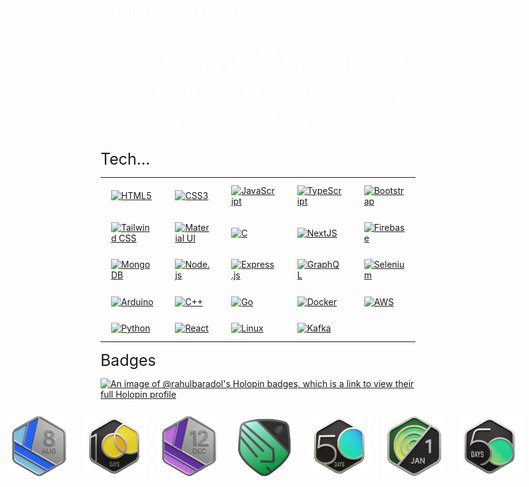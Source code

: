 <div style="padding: 20px; color: white;">
   <h2>Hello there... I am Rahul Baradol</h2>
   <p>
      I am a 2nd year Computer Science student who loves building projects and have fun with existing web technologies! My core interests lie in understanding databases, load balancers, and also how different systems are built, and how one can build a cost-effective and performant system which meets the requirements. I also love solving problems on Leetcode. Yup.....you read it right I love Leetcode! I also regularly participate in short contests of algorithms. I got a second place in Alcoding Practice Placement Test series hosted by my university and I am top 4% on Leetcode!
   </p>
</div>

<div style="width: 100%; font-size: 25px; margin-bottom: 10px;">
   Tech...
</div>

<table style="width: 100%; ">

<tr height="60">
   <td>
   <a href="https://en.wikipedia.org/wiki/HTML5" target="_blank"><img style="margin: 10px" src="https://skillicons.dev/icons?i=html&theme=dark" alt="HTML5" height="40" />
   </a>  
   </td>

   <td>
   <a href="https://www.w3schools.com/css/" target="_blank"><img style="margin: 10px" src="https://skillicons.dev/icons?i=css&theme=dark" alt="CSS3" height="40" />
   </a>  
   </td>

   <td>
   <a href="https://www.javascript.com/" target="_blank"><img style="margin: 10px" src="https://skillicons.dev/icons?i=js&theme=dark" alt="JavaScript" height="40" />
   </a>  
   </td>

   <td>
   <a href="https://www.typescriptlang.org/" target="_blank"><img style="margin: 10px" src="https://skillicons.dev/icons?i=ts&theme=dark" alt="TypeScript" height="40" />
   </a>  
   </td>

   <td>
   <a href="https://getbootstrap.com/docs/3.4/javascript/" target="_blank"><img style="margin: 10px" src="https://skillicons.dev/icons?i=bootstrap&theme=dark" alt="Bootstrap" height="40" />
   </a>
   </td>
</tr>

<tr>
   <td>
   <a href="https://www.tailwindcss.com/" target="_blank"><img style="margin: 10px" src="https://skillicons.dev/icons?i=tailwind&theme=dark" alt="Tailwind CSS" height="40" />
   </a>  
   </td>

   <td>
   <a href="https://mui.com/" target="_blank"><img style="margin: 10px" src="https://skillicons.dev/icons?i=materialui&theme=dark" alt="Material UI" height="40" />
   </a>  
   </td>

   <td>
   <a href="https://www.cprogramming.com/" target="_blank"><img style="margin: 10px" src="https://skillicons.dev/icons?i=c&theme=dark" alt="C" height="40" />
   </a>  
   </td>
      
   <td>
   <a href="https://nextjs.org/" target="_blank"><img style="margin: 10px" src="https://skillicons.dev/icons?i=nextjs&theme=dark" alt="NextJS" height="40" />
   </a>  
   </td>
   
   <td>
   <a href="https://firebase.google.com/" target="_blank"><img style="margin: 10px" src="https://skillicons.dev/icons?i=firebase&theme=dark" alt="Firebase" height="40" />
   </a>
   </td>
</tr>

<tr>
<td>
<a href="https://www.mongodb.com/" target="_blank"><img style="margin: 10px" src="https://skillicons.dev/icons?i=mongodb&theme=dark" alt="MongoDB" height="40" />
</a>  
</td>
<td>
<a href="https://nodejs.org/" target="_blank"><img style="margin: 10px" src="https://skillicons.dev/icons?i=nodejs&theme=dark" alt="Node.js" height="40" />
</a>  
</td>
<td>
<a href="https://expressjs.com/" target="_blank"><img style="margin: 10px" src="https://skillicons.dev/icons?i=express&theme=dark" alt="Express.js" height="40" />
</a>  
</td>
<td>
<a href="https://graphql.org/" target="_blank"><img style="margin: 10px" src="https://skillicons.dev/icons?i=graphql&theme=dark" alt="GraphQL" height="40" />
</a>  
</td>
<td>
<a href="https://www.selenium.dev/" target="_blank"><img style="margin: 10px" src="https://skillicons.dev/icons?i=selenium&theme=dark" alt="Selenium" height="40" />
</a>  
</td>
</tr>

<tr>
<td>
<a href="https://www.arduino.cc/" target="_blank"><img style="margin: 10px" src="https://skillicons.dev/icons?i=arduino&theme=dark" alt="Arduino" height="40" />
</a>  
</td>
<td>
<a href="https://www.w3schools.com/cpp/" target="_blank"><img style="margin: 10px" src="https://skillicons.dev/icons?i=cpp&theme=dark" alt="C++" height="40" />
</a>  
</td>
<td>
<a href="https://golang.org/" target="_blank"><img style="margin: 10px" src="https://skillicons.dev/icons?i=go&theme=dark" alt="Go" height="40" />
</a>  
</td>
<td>
<a href="https://www.docker.com/" target="_blank"><img style="margin: 10px" src="https://skillicons.dev/icons?i=docker&theme=dark" alt="Docker" height="40" />
</a>  
</td>
<td>
<a href="https://aws.amazon.com/" target="_blank"><img style="margin: 10px" src="https://skillicons.dev/icons?i=aws&theme=dark" alt="AWS" height="40" />
</a>  
</td>
</tr>

<tr>
<td>
<a href="https://www.python.org/" target="_blank"><img style="margin: 10px" src="https://skillicons.dev/icons?i=python&theme=dark" alt="Python" height="40" />
</a>  
</td>
<td>
<a href="https://reactjs.org/" target="_blank"><img style="margin: 10px" src="https://skillicons.dev/icons?i=react&theme=dark" alt="React" height="40" />
</a>  
</td>
<td>
<a href="https://www.linux.org/" target="_blank"><img style="margin: 10px" src="https://skillicons.dev/icons?i=linux&theme=dark" alt="Linux" height="40" />
</a>  
</td>
<td>
<a href="https://kafka.apache.org/" target="_blank"><img style="margin: 10px" src="https://skillicons.dev/icons?i=kafka&theme=dark" alt="Kafka" height="40" />
</a>  
</td>
</tr>

</table> 

<div style="width: 100%; font-size: 25px; margin-bottom: 10px;">
   Badges
</div>

[![An image of @rahulbaradol's Holopin badges, which is a link to view their full Holopin profile](https://holopin.me/rahulbaradol)](https://holopin.io/@rahulbaradol)  

<div style="width: 100%; height: fit; padding: 10px; display: flex; justify-content: center; gap: 20px;">
   <img src="assets/2023-08.gif" style="width: 100px; height: auto;">
   <img src="assets/2023-100.gif" style="width: 100px; height: auto;">
   <img src="assets/2023-12.gif" style="width: 100px; height: auto;">
   <img src="assets/Knight.gif" style="width: 100px; height: auto;">
   <img src="assets/2023-50.gif" style="width: 100px; height: auto;">
   <img src="assets/2024-01.gif" style="width: 100px; height: auto;">
   <img src="assets/2024-50.gif" style="width: 100px; height: auto;">
</div>